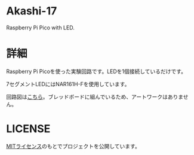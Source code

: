 # Akashi-17
Raspberry Pi Pico with LED. 

# 詳細
Raspberry Pi Picoを使った実験回路です。LEDを1個接続しているだけです。

7セグメントLEDにはNAR161H-Fを使用しています。

回路図は[こちら](Akashi-17.pdf)。ブレッドボードに組んでいるため、アートワークはありません。

# LICENSE
[MITライセンス](LICENSE)のもとでプロジェクトを公開しています。
